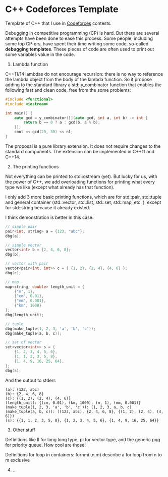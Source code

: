 # C++ Codeforces Template

Template of C++ that I use in [Codeforces](https://codeforces.com/profile/FrankS "My codeforces profile") contests. 

Debugging in competitive programming (CP) is hard. But there are several attempts have been done to ease this process. 
Some people, including some top CP-ers, have spent their time writing some code, so-called **debugging templates**.
These pieces of code are often used to print out some variables value in the code.

1. Lambda function

C++11/14 lambdas do not encourage recursion: there is no way to reference the lambda object from the body of the lambda function.
So it propose adding to the standard library a std::y_combinator function that enables the following fast and clean code, free from the some problems:

```c++
#include <functional>
#include <iostream>

int main() {
    auto gcd = y_combinator([](auto gcd, int a, int b) -> int {
        return b == 0 ? a : gcd(b, a % b);
    });
    cout << gcd(20, 30) << nl;
}
```

The proposal is a pure library extension. It does not require changes to the standard components. The extension can be implemented in C++11 and C++14.

2. The printing functions

Not everything can be printed to std::ostream (yet). But lucky for us, with the power of C++, we add overloading functions for printing what every type we like (except what already has that function).

I only add 3 more basic printing functions, which are for std::pair, std::tuple and general container (std::vector, std::list, std::set, std::map, etc. ), except for std::string because it already existed.

I think demonstration is better in this case:

```c++
// simple pair
pair<int, string> a = {123, "abc"};
dbg(a);

// simple vector
vector<int> b = {2, 4, 6, 8};
dbg(b);

// vector with pair
vector<pair<int, int>> c = { {1, 2}, {2, 4}, {4, 6} };
dbg(c);

// map
map<string, double> length_unit = {
    {"m", 1},
    {"cm", 0.01},
    {"mm", 0.001},
    {"km", 1000}
};
dbg(length_unit);

// tuple
dbg(make_tuple(1, 2, 3, 'a', 'b', 'c'));
dbg(make_tuple(a, b, c));

// set of vector
set<vector<int>> s = {
    {1, 2, 3, 4, 5, 6},
    {1, 1, 2, 3, 5, 8},
    {1, 4, 9, 16, 25, 64},
};
dbg(s);
```

And the output to stderr:

```
(a): (123, abc)
(b): {2, 4, 6, 8}
(c): {(1, 2), (2, 4), (4, 6)}
(length_unit): {(cm, 0.01), (km, 1000), (m, 1), (mm, 0.001)}
(make_tuple(1, 2, 3, 'a', 'b', 'c')): (1, 2, 3, a, b, c)
(make_tuple(a, b, c)): ((123, abc), {2, 4, 6, 8}, {(1, 2), (2, 4), (4, 6)})
(s): {{1, 1, 2, 3, 5, 8}, {1, 2, 3, 4, 5, 6}, {1, 4, 9, 16, 25, 64}}
```

3. Other stuff

Definitions like ll for long long type, pi for vector<int> type, and the generic pqg for priority queue. How cool are those!

Definitions for loop in containers: fornm(i,n,m) describe a for loop from n to m exclusive

4. ... 